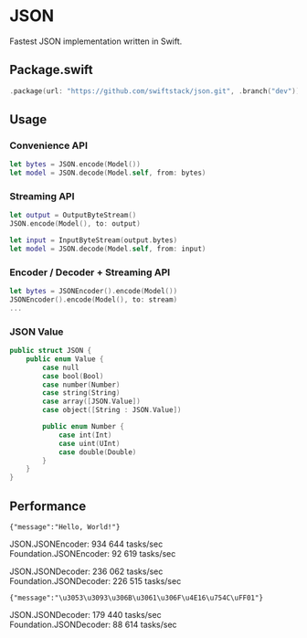 # JSON

Fastest JSON implementation written in Swift.

## Package.swift

```swift
.package(url: "https://github.com/swiftstack/json.git", .branch("dev"))
```

## Usage

### Convenience API

```swift
let bytes = JSON.encode(Model())
let model = JSON.decode(Model.self, from: bytes)
```

### Streaming API

```swift
let output = OutputByteStream()
JSON.encode(Model(), to: output)

let input = InputByteStream(output.bytes)
let model = JSON.decode(Model.self, from: input)
```

### Encoder / Decoder + Streaming API

```swift
let bytes = JSONEncoder().encode(Model())
JSONEncoder().encode(Model(), to: stream)
...
```

### JSON Value

```swift
public struct JSON {
    public enum Value {
        case null
        case bool(Bool)
        case number(Number)
        case string(String)
        case array([JSON.Value])
        case object([String : JSON.Value])

        public enum Number {
            case int(Int)
            case uint(UInt)
            case double(Double)
        }
    }
}
```

## Performance
`{"message":"Hello, World!"}`<br>

JSON.JSONEncoder: 934 644 tasks/sec<br>
Foundation.JSONEncoder: 92 619 tasks/sec<br>

JSON.JSONDecoder: 236 062 tasks/sec<br>
Foundation.JSONDecoder: 226 515 tasks/sec<br>

`{"message":"\u3053\u3093\u306B\u3061\u306F\u4E16\u754C\uFF01"}`<br>

JSON.JSONDecoder: 179 440 tasks/sec<br>
Foundation.JSONDecoder: 88 614 tasks/sec<br>
